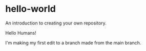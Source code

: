 # hello-world
An introduction to creating your own repository.

Hello Humans!

I'm making my first edit to a branch made from the main branch.
